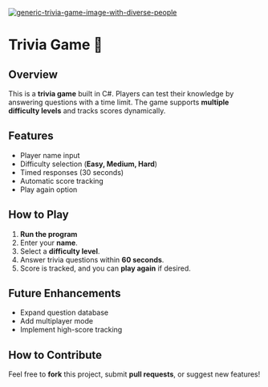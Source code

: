 <a href='https://postimg.cc/wRJcZHm8' target='_blank'><img src='https://i.postimg.cc/wRJcZHm8/generic-trivia-game-image-with-diverse-people.jpg' border='0' alt='generic-trivia-game-image-with-diverse-people'/></a>

# Trivia Game 🎉

## Overview
This is a **trivia game** built in C#. Players can test their knowledge by answering questions with a time limit. The game supports **multiple difficulty levels** and tracks scores dynamically.

## Features
- Player name input
- Difficulty selection (**Easy, Medium, Hard**)
- Timed responses (30 seconds)
- Automatic score tracking
- Play again option

## How to Play
1. **Run the program** 
2. Enter your **name**.
3. Select a **difficulty level**.
4. Answer trivia questions within **60 seconds**.
5. Score is tracked, and you can **play again** if desired.


## Future Enhancements
- Expand question database
- Add multiplayer mode
- Implement high-score tracking

## How to Contribute
Feel free to **fork** this project, submit **pull requests**, or suggest new features!


